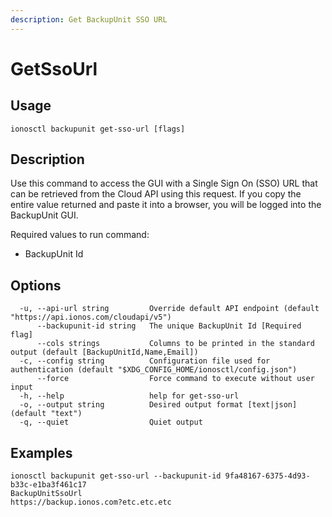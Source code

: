 ```yaml
---
description: Get BackupUnit SSO URL
---
```


# GetSsoUrl

## Usage

```text
ionosctl backupunit get-sso-url [flags]
```

## Description

Use this command to access the GUI with a Single Sign On (SSO) URL that can be retrieved from the Cloud API using this request. If you copy the entire value returned and paste it into a browser, you will be logged into the BackupUnit GUI.

Required values to run command:

* BackupUnit Id

## Options

```text
  -u, --api-url string         Override default API endpoint (default "https://api.ionos.com/cloudapi/v5")
      --backupunit-id string   The unique BackupUnit Id [Required flag]
      --cols strings           Columns to be printed in the standard output (default [BackupUnitId,Name,Email])
  -c, --config string          Configuration file used for authentication (default "$XDG_CONFIG_HOME/ionosctl/config.json")
      --force                  Force command to execute without user input
  -h, --help                   help for get-sso-url
  -o, --output string          Desired output format [text|json] (default "text")
  -q, --quiet                  Quiet output
```

## Examples

```text
ionosctl backupunit get-sso-url --backupunit-id 9fa48167-6375-4d93-b33c-e1ba3f461c17 
BackupUnitSsoUrl
https://backup.ionos.com?etc.etc.etc
```

